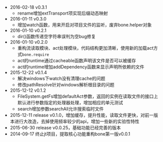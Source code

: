 + 2016-02-18 v0.3.1
    + rename增加extTransport项实现后缀动态映射
+ 2016-01-11 v0.3.0
    + 增加watch函数，用来开启对项目文件的监听，废弃bone.helper对象
+ 2016-01-10 v0.2.1
    + dir()函数传递空字符串误判为空bug修复
+ 2016-01-10 v0.2.0
    + 重构流读取模块、act处理模块，代码结构更加清晰，使用新的加载act方式`bone.require`
    + act的runtime通过cacheable函数声明该文件是否可以被缓存
    + act的runtime增加addDependency函数来显示声明所依赖的文件
+ 2015-12-22 v0.1.4
	+ 解决windows下watch没有清理cache的问题
	+ 修改pathResolve针对windows解析根目录的问题
+ 2015-12-12 v0.1.2
	+ FileSystem.getFs增加defaultAct参数，返回的实例在读取文件的接口上默认进行参数指定的处理器处理，增加相应的单元测试
	+ search增加参数searchAll允许搜索临时文件
+ 2015-12-11 release v0.1.0，增加缓存，提升性能，读取文件更快，对前一版本进行大改造，去掉使用频率较少的api，增加一些新的实验性特性
+ 2015-06-30 release v0.0.25，基础功能已经完善的版本
+ 2014-09-17 终止jt项目，提取核心功能重构bone第一版v0.0.1
